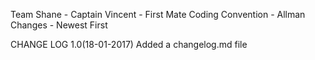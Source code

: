 Team
Shane - Captain
Vincent - First Mate
Coding Convention - Allman
Changes - Newest First




CHANGE LOG
1.0(18-01-2017)
Added a changelog.md file
